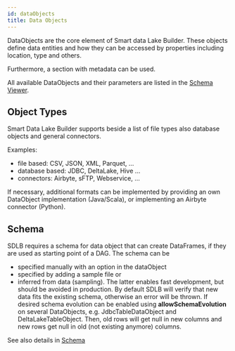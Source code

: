 ```yaml
---
id: dataObjects
title: Data Objects
---
```


DataObjects are the core element of Smart data Lake Builder. These objects define data entities and how they can be accessed by properties including location, type and others.

Furthermore, a section with metadata can be used. 

All available DataObjects and their parameters are listed in the [Schema Viewer](http://smartdatalake.ch/json-schema-viewer/index.html).

## Object Types
Smart Data Lake Builder supports beside a list of file types also database objects and general connectors. 

Examples: 

* file based: CSV, JSON, XML, Parquet, ...
* database based: JDBC, DeltaLake, Hive ...
* connectors: Airbyte, sFTP, Webservice, ...

If necessary, additional formats can be implemented by providing an own DataObject implementation (Java/Scala), or implementing an Airbyte connector (Python).

## Schema
SDLB requires a schema for data object that can create DataFrames, if they are used as starting point of a DAG. The schema can be
- specified manually with an option in the dataObject
- specified by adding a sample file or
- inferred from data (sampling).
The latter enables fast development, but should be avoided in production. 
By default SDLB will verify that new data fits the existing schema, otherwise an error will be thrown. If desired schema evolution can be enabled using **allowSchemaEvolution** on several DataObjects, e.g. JdbcTableDataObject and DeltaLakeTableObject. Then, old rows will get null in new columns and new rows get null in old (not existing anymore) columns. 

See also details in [Schema](schema.md)

<!-- TODO

## Partitions
including sparkRepartition

## HousekeepingMode
-->
